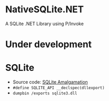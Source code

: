 # NativeSQLite.NET
A SQLite .NET Library using P/Invoke

# Under development

# SQLite

* Source code: [SQLite Amalgamation](https://www.sqlite.org/download.html) 
* `#define SQLITE_API __declspec(dllexport)`
* `dumpbin /exports sqlite3.dll`
